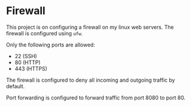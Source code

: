 # Firewall

This project is on configuring a firewall on my linux web servers. The firewall
is configured using `ufw`.

Only the following ports are allowed:
- 22 (SSH)
- 80 (HTTP)
- 443 (HTTPS)

The firewall is configured to deny all incoming and outgoing traffic by default.

Port forwarding is configured to forward traffic from port 8080 to port 80.
